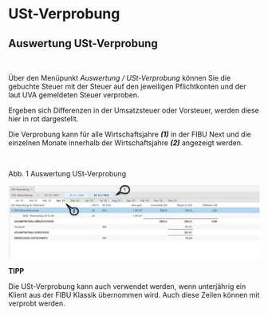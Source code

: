 # USt-Verprobung

## Auswertung USt-Verprobung

&nbsp;

Über den Menüpunkt *Auswertung / USt-Verprobung* können Sie die gebuchte Steuer mit der Steuer auf den jeweiligen Pflichtkonten und der laut UVA gemeldeten Steuer verproben.

Ergeben sich Differenzen in der Umsatzsteuer oder Vorsteuer, werden diese hier in rot dargestellt.

Die Verprobung kann für alle Wirtschaftsjahre ***(1)*** in der FIBU Next und die einzelnen Monate innerhalb der Wirtschaftsjahre ***(2)*** angezeigt werden.

&nbsp;

Abb. 1 Auswertung USt-Verprobung

![Image](<../lib/NeuesElement169.png>)

**TIPP**

Die USt-Verprobung kann auch verwendet werden, wenn unterjährig ein Klient aus der FIBU Klassik übernommen wird. Auch diese Zeilen können mit verprobt werden.
